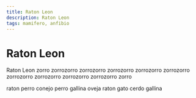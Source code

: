 ```yaml
---
title: Raton Leon
description: Raton Leon
tags: mamifero, anfibio
---
```


# Raton Leon

Raton Leon zorro zorrozorro zorrozorro zorrozorro zorrozorro zorrozorro zorrozorro zorrozorro zorrozorro zorrozorro zorro

raton perro conejo perro gallina oveja raton gato cerdo gallina